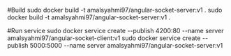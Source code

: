 #Build
sudo docker build -t amalsyahmi97/angular-socket-server:v1 .
sudo docker build -t amalsyahmi97/angular-socket-server:v1 .

#Run service
sudo docker service create --publish 4200:80 --name server amalsyahmi97/angular-socket-client:v1
sudo docker service create --publish 5000:5000 --name server amalsyahmi97/angular-socket-server:v1